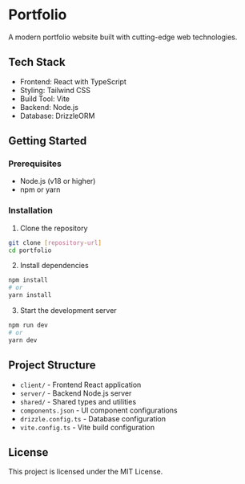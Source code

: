# Portfolio

A modern portfolio website built with cutting-edge web technologies.

## Tech Stack

- Frontend: React with TypeScript
- Styling: Tailwind CSS
- Build Tool: Vite
- Backend: Node.js
- Database: DrizzleORM

## Getting Started

### Prerequisites

- Node.js (v18 or higher)
- npm or yarn

### Installation

1. Clone the repository
```bash
git clone [repository-url]
cd portfolio
```

2. Install dependencies
```bash
npm install
# or
yarn install
```

3. Start the development server
```bash
npm run dev
# or
yarn dev
```

## Project Structure

- `client/` - Frontend React application
- `server/` - Backend Node.js server
- `shared/` - Shared types and utilities
- `components.json` - UI component configurations
- `drizzle.config.ts` - Database configuration
- `vite.config.ts` - Vite build configuration

## License

This project is licensed under the MIT License. 